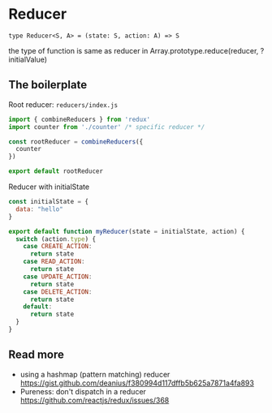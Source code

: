 # Reducer
`type Reducer<S, A> = (state: S, action: A) => S`

the type of function is same as reducer in Array.prototype.reduce(reducer, ?initialValue)


## The boilerplate

Root reducer: `reducers/index.js`

```js
import { combineReducers } from 'redux'
import counter from './counter' /* specific reducer */

const rootReducer = combineReducers({
  counter
})

export default rootReducer
```

Reducer with initialState
```js
const initialState = {  
  data: "hello"
}

export default function myReducer(state = initialState, action) {
  switch (action.type) {
    case CREATE_ACTION:
      return state
    case READ_ACTION:
      return state
    case UPDATE_ACTION:
      return state
    case DELETE_ACTION:
      return state
    default:
      return state
  }
}

```

## Read more
- using a hashmap (pattern matching) reducer https://gist.github.com/deanius/f380994d117dffb5b625a7871a4fa893
- Pureness: don't dispatch in a reducer https://github.com/reactjs/redux/issues/368

